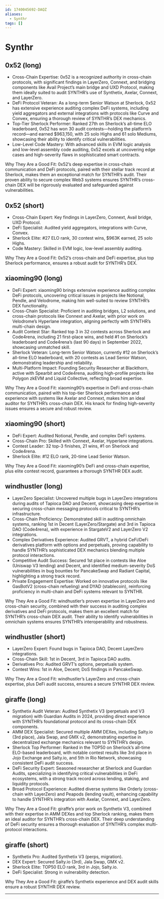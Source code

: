 ```yaml
---
id: 1740045692-DAQZ
aliases:
  - Synthr
tags: []
---
```


# Synthr

## 0x52 (long)

- Cross-Chain Expertise: 0x52 is a recognized authority in cross-chain protocols, with significant findings in LayerZero, Connext, and bridging components like Avail Project’s main bridge and UXD Protocol, making them ideally suited to audit SYNTHR’s use of Synthetix, Axelar, Connext, and LayerZero.
- DeFi Protocol Veteran: As a long-term Senior Watson at Sherlock, 0x52 has extensive experience auditing complex DeFi systems, including yield aggregators and external integrations with protocols like Curve and Convex, ensuring a thorough review of SYNTHR’s DEX mechanics.
- Top-Tier Sherlock Performer: Ranked 27th on Sherlock’s all-time ELO leaderboard, 0x52 has won 30 audit contests—holding the platform’s record—and earned $963,150, with 25 solo Highs and 61 solo Mediums, showcasing their ability to identify critical vulnerabilities.
- Low-Level Code Mastery: With advanced skills in EVM logic analysis and low-level assembly code auditing, 0x52 excels at uncovering edge cases and high-severity flaws in sophisticated smart contracts.

Why They Are a Good Fit: 0x52’s deep expertise in cross-chain communication and DeFi protocols, paired with their stellar track record at Sherlock, makes them an exceptional match for SYNTHR’s audit. Their proven ability to secure complex Web3 systems ensures SYNTHR’s cross-chain DEX will be rigorously evaluated and safeguarded against vulnerabilities.

## 0x52 (short)

- Cross-Chain Expert: Key findings in LayerZero, Connext, Avail bridge, UXD Protocol.
- DeFi Specialist: Audited yield aggregators, integrations with Curve, Convex.
- Sherlock Elite: #27 ELO rank, 30 contest wins, $963K earned, 25 solo Highs.
- Code Mastery: Skilled in EVM logic, low-level assembly auditing.

Why They Are a Good Fit: 0x52’s cross-chain and DeFi expertise, plus top Sherlock performance, ensures a robust audit for SYNTHR’s DEX.


## xiaoming90 (long)

- DeFi Expert: xiaoming90 brings extensive experience auditing complex DeFi protocols, uncovering critical issues in projects like Notional, Pendle, and Velodrome, making him well-suited to review SYNTHR’s DEX functionality.
- Cross-Chain Specialist: Proficient in auditing bridges, L2 solutions, and cross-chain protocols like Connext and Axelar, with prior work on Velodrome’s Hyperlane integration, aligning perfectly with SYNTHR’s multi-chain design.
- Audit Contest Star: Ranked top 3 in 32 contests across Sherlock and Code4rena, including 21 first-place wins, and held #1 on Sherlock’s leaderboard and Code4rena’s (last 90 days) in September 2022, showcasing unmatched skill.
- Sherlock Veteran: Long-term Senior Watson, currently #12 on Sherlock’s all-time ELO leaderboard, with 20 contests as Lead Senior Watson, demonstrating leadership and reliability.
- Multi-Platform Impact: Founding Security Researcher at Blackthorn, active with Spearbit and Code4rena, auditing high-profile projects like Polygon zkEVM and Liquid Collective, reflecting broad expertise.

Why They Are a Good Fit: xiaoming90’s expertise in DeFi and cross-chain communication, paired with his top-tier Sherlock performance and experience with systems like Axelar and Connext, makes him an ideal auditor for SYNTHR’s cross-chain DEX. His knack for finding high-severity issues ensures a secure and robust review.


## xiaoming90 (short)

- DeFi Expert: Audited Notional, Pendle, and complex DeFi systems.
- Cross-Chain Pro: Skilled with Connext, Axelar, Hyperlane integrations.
- Contest Leader: 32 top-3 finishes, 21 wins, #1 on Sherlock and Code4rena.
- Sherlock Elite: #12 ELO rank, 20-time Lead Senior Watson.

Why They Are a Good Fit: xiaoming90’s DeFi and cross-chain expertise, plus elite contest record, guarantees a thorough SYNTHR DEX audit.


## windhustler (long)

- LayerZero Specialist: Uncovered multiple bugs in LayerZero integrations during audits of Tapioca DAO and Decent, showcasing deep expertise in securing cross-chain messaging protocols critical to SYNTHR’s infrastructure.
- Cross-Chain Proficiency: Demonstrated skill in auditing omnichain systems, ranking 1st in Decent (LayerZero/Stargate) and 3rd in Tapioca DAO (Code4rena), with experience in StargateV2 and LayerZero V2 integrations.
- Complex Derivatives Experience: Audited GRVT, a hybrid CeFi/DeFi derivatives platform with options and perpetuals, proving capability to handle SYNTHR’s sophisticated DEX mechanics blending multiple protocol interactions.
- Competitive Audit Success: Secured 1st place in contests like Aloe (Uniswap V3 lending) and Decent, and identified medium-severity DoS vulnerabilities in bug bounties for PancakeSwap and Radiant Capital, highlighting a strong track record.
- Private Engagement Expertise: Worked on innovative protocols like GasBotV2 (cross-chain refueling) and DYAD (stablecoin), reinforcing proficiency in multi-chain and DeFi systems relevant to SYNTHR.

Why They Are a Good Fit: windhustler’s proven expertise in LayerZero and cross-chain security, combined with their success in auditing complex derivatives and DeFi protocols, makes them an excellent match for SYNTHR’s cross-chain DEX audit. Their ability to identify vulnerabilities in omnichain systems ensures SYNTHR’s interoperability and robustness.

## windhustler (short)

- LayerZero Expert: Found bugs in Tapioca DAO, Decent LayerZero integrations.
- Cross-Chain Skill: 1st in Decent, 3rd in Tapioca DAO audits.
- Derivatives Pro: Audited GRVT’s options, perpetuals system.
- Contest Wins: 1st in Aloe, Decent; DoS findings in PancakeSwap.

Why They Are a Good Fit: windhustler’s LayerZero and cross-chain expertise, plus DeFi audit success, ensures a secure SYNTHR DEX review.


## giraffe (long)

- Synthetix Audit Veteran: Audited Synthetix V3 (perpetuals and V3 migration) with Guardian Audits in 2024, providing direct experience with SYNTHR’s foundational protocol and its cross-chain DEX components.
- AMM DEX Specialist: Secured multiple AMM DEXes, including Salty.io (3rd place), Jala Swap, and GMX v2, demonstrating expertise in decentralized exchange mechanics relevant to SYNTHR’s design.
- Sherlock Top Performer: Ranked in the TOP50 on Sherlock’s all-time ELO-based leaderboard, with notable contest results like 3rd place in Jojo Exchange and Salty.io, and 5th in Rio Network, showcasing consistent DeFi audit success.
- DeFi Security Expert: Seasoned researcher at Sherlock and Guardian Audits, specializing in identifying critical vulnerabilities in DeFi ecosystems, with a strong track record across lending, staking, and liquidity protocols.
- Broad Protocol Experience: Audited diverse systems like Orderly (cross-chain with LayerZero) and Peapods (lending vault), enhancing capability to handle SYNTHR’s integration with Axelar, Connext, and LayerZero.

Why They Are a Good Fit: giraffe’s prior work on Synthetix V3, combined with their expertise in AMM DEXes and top Sherlock ranking, makes them an ideal auditor for SYNTHR’s cross-chain DEX. Their deep understanding of DeFi security ensures a thorough evaluation of SYNTHR’s complex multi-protocol interactions.


## giraffe (short)
- Synthetix Pro: Audited Synthetix V3 (perps, migration).
- DEX Expert: Secured Salty.io (3rd), Jala Swap, GMX v2.
- Sherlock Elite: TOP50 ELO rank, 3rd in Jojo, Salty.io.
- DeFi Specialist: Strong in vulnerability detection.

Why They Are a Good Fit: giraffe’s Synthetix experience and DEX audit skills ensure a robust SYNTHR DEX review.

---
